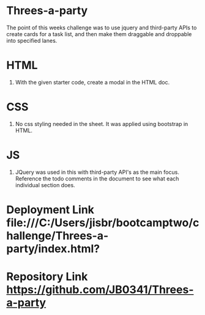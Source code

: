 # Threes-a-party

The point of this weeks challenge was to use jquery and third-party APIs to create cards for a task list, and then make them draggable and droppable into specified lanes.

# HTML

1. With the given starter code, create a modal in the HTML doc. 

# CSS

1. No css styling needed in the sheet. It was applied using bootstrap in HTML.

# JS

1. JQuery was used in this with third-party API's as the main focus. Reference the todo comments in the document to see what each individual section does. 



# Deployment Link file:///C:/Users/jisbr/bootcamptwo/challenge/Threes-a-party/index.html?

# Repository Link https://github.com/JB0341/Threes-a-party